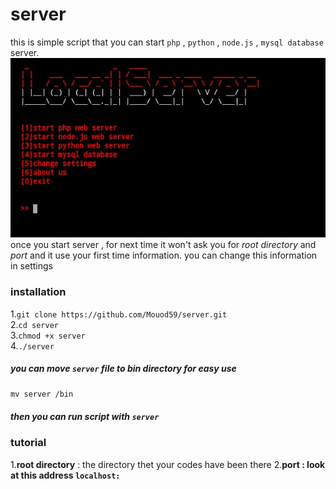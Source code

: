 # server
this is simple script that you can start `php` , `python` , `node.js` , `mysql database` server.  
![alt screenshot](IMG_20200530_121442_788.jpg)
once you start server , for next time it won't ask you for _root directory_ and _port_ and it use your first time information.
you can change this information in settings
### installation
1.`git clone https://github.com/Mouod59/server.git`  
2.`cd server`  
3.`chmod +x server`  
4.`./server`  
##### you can move `server` file to bin directory for easy use
`mv server /bin`
##### then you can run script with `server`  
### tutorial
1.**root directory** : the directory thet your codes have been there
2.**port : look at this address `localhost:`**




